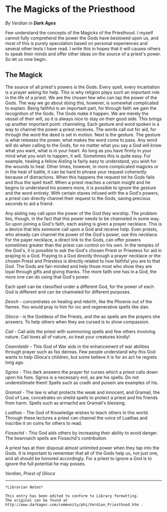 # The Magicks of the Priesthood

_By Verdian in **Dark Ages**_

Few understand the concepts of the Magicks of the Priesthood. I myself cannot
fully comprehend the power the Gods have bestowed upon us, and most of this is
purely speculation based on personal experiences and several other texts I have
read. I write this in hopes that it will causes others to speak their minds and
offer other ideas on the source of a priest's power. So let us now begin.

## The Magick

The source of all priest's powers is the Gods. Every spell, every incantation
is a prayer asking for help. This is why religion plays such an important role
in the life of a priest. We are the chosen few who can tap the power of the
Gods. The way we go about doing this, however, is somewhat complicated to
explain. Being faithful is an important part, for through faith we gain the
recognition of the Gods. The Gods make it happen. We are merely the vessel of
their will, so it is always nice to stay on their good side. This brings up
another important point: channeling. Each gesture and word spoken is a way to
channel the power a priest receives. The words call out for aid, for through
the word the deed is set in motion. Next is the gesture. The gesture is what
releases the power, what makes the word come to pass. Any word will do when
calling to the Gods, for no matter what you say a God will know what you want,
what is in your heart. As long as you have firmly in your mind what you wish to
happen, it will. Sometimes this is quite easy. For example, healing a fellow
Aisling is fairly easy to understand, you wish for the wounds to heal. Other
times, however, in more complicated magicks or in the heat of battle, it can be
hard to phrase your request coherently because of distractions. When this
happens the request tot he Gods fails and thus the spell itself. When a priest
reaches a certain insight and he begins to understand his powers more, it is
possible to ignore the gesture and the word entirely. With certain staves
infused with the a God's powers, a priest can directly channel their request to
the Gods, saving precious seconds to aid a friend.

Any aisling nay call upon the power of the God they worship. The problem lies,
though, in the fact that this power needs to be channeled in some way. So upon
joining a God's faith, each aisling is given a prayer necklace. This is a
device that lets someone call upon a God and receive help. Even priests, who
already can channel the power of the God's power, use this necklace. For the
payer necklace, a direct link to the Gods, can offer powers sometimes greater
than the priest can control on his own. In the temples of the God's, it is
possible to ask the God's chosen Priest or Priestess for aid in praying to a
God. Praying to a God directly through a prayer necklace or the chosen Priest
and Priestess is directly related to how faithful you are to that God. The Gods
are fair-minded and help those most who show they are loyal through gifts and
giving thanks. The more faith one has in a God, the more one can do using that
God's power.

Each spell can be classified under a different God, for the power of each
God is different and can be channeled for different purposes.

*Deoch* - concentrates on healing and rebirth, like the Phoenix out of the
flames. You would pray to him for ioc and regenerative spells like slan.

*Glioca* - is the Goddess of the Priests, and the ao spells are the prayers she
answers. To help others when they are cursed is to show compassion.

*Cail* - Cail aids the priest with summoning spells and few others involving
nature. Cail loves all of nature, so treat your creatures kindly!

*Ceannlaidir* - This God of War aids in the enhancement of war abilities
through prayer such as fas deireas. Few people understand why this God wants to
help Glioca's children, but some believe it is for an act he regrets long ago.

*Sgrios* - This dark answers the prayer for curses
which a priest calls down upon his foes. Sgrios is a necessary evil, as are his
spells. Do not underestimate them! Spells such as cradh and puisein are
examples of his.

*Gramail* - The law is what protects the weak and innocent, and
Gramail, the God of Law, concetrates on sheild spells to protect a priest and
his friends from harm. Spells such as armachd are Gramail's blessing.

*Luathas* - The God of Knowledge wishes to teach others in this world. Through
these lectures a priest can channel the voice of Luathas and inscribe it on
coins for others to read.

*Fiosachd* - This God aids others by increasing their ability to avoid danger.
The beannaich spells are Fiosachd's contribution.

A priest has at their disposal almost unlimited power when they tap into the
Gods. It is important to remember that all of the Gods help us, not just one,
and all should be honored accordingly. For a priest to ignore a God is to
ignore the full potential he may posses.

_Verdian, Priest of Glioca_

***

```
*Librarian Notes*

This entry has been edited to conform to Library formatting.
The original can be found at http://www.darkages.com/community/phi/Verdian_Priesthood.htm .
```


